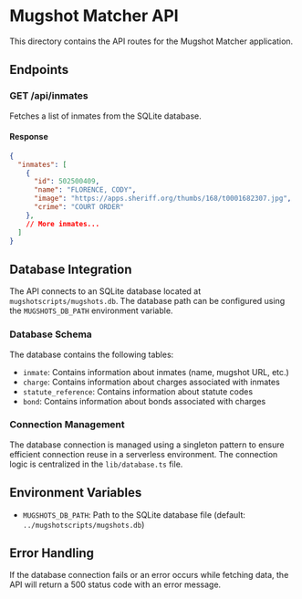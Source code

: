 # Mugshot Matcher API

This directory contains the API routes for the Mugshot Matcher application.

## Endpoints

### GET /api/inmates

Fetches a list of inmates from the SQLite database.

#### Response

```json
{
  "inmates": [
    {
      "id": 502500409,
      "name": "FLORENCE, CODY",
      "image": "https://apps.sheriff.org/thumbs/168/t0001682307.jpg",
      "crime": "COURT ORDER"
    },
    // More inmates...
  ]
}
```

## Database Integration

The API connects to an SQLite database located at `mugshotscripts/mugshots.db`. The database path can be configured using the `MUGSHOTS_DB_PATH` environment variable.

### Database Schema

The database contains the following tables:

- `inmate`: Contains information about inmates (name, mugshot URL, etc.)
- `charge`: Contains information about charges associated with inmates
- `statute_reference`: Contains information about statute codes
- `bond`: Contains information about bonds associated with charges

### Connection Management

The database connection is managed using a singleton pattern to ensure efficient connection reuse in a serverless environment. The connection logic is centralized in the `lib/database.ts` file.

## Environment Variables

- `MUGSHOTS_DB_PATH`: Path to the SQLite database file (default: `../mugshotscripts/mugshots.db`)

## Error Handling

If the database connection fails or an error occurs while fetching data, the API will return a 500 status code with an error message.